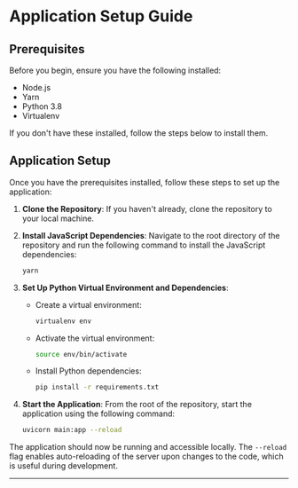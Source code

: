 # Application Setup Guide

## Prerequisites

Before you begin, ensure you have the following installed:
- Node.js
- Yarn
- Python 3.8
- Virtualenv

If you don't have these installed, follow the steps below to install them.

## Application Setup

Once you have the prerequisites installed, follow these steps to set up the application:

1. **Clone the Repository**: If you haven't already, clone the repository to your local machine.

2. **Install JavaScript Dependencies**: Navigate to the root directory of the repository and run the following command to install the JavaScript dependencies:
   ```bash
   yarn
   ```

3. **Set Up Python Virtual Environment and Dependencies**:
   - Create a virtual environment:
     ```bash
     virtualenv env
     ```
   - Activate the virtual environment:
     ```bash
     source env/bin/activate
     ```
   - Install Python dependencies:
     ```bash
     pip install -r requirements.txt
     ```

4. **Start the Application**: From the root of the repository, start the application using the following command:
   ```bash
   uvicorn main:app --reload
   ```

The application should now be running and accessible locally. The `--reload` flag enables auto-reloading of the server upon changes to the code, which is useful during development.

---
